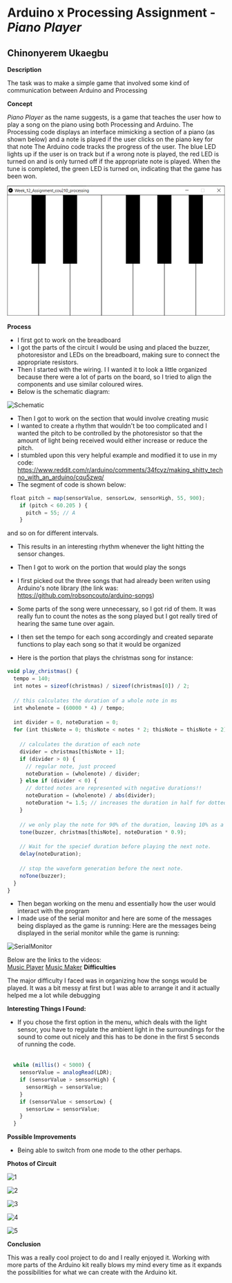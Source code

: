 # Arduino x Processing Assignment - *Piano Player*

## Chinonyerem Ukaegbu

**Description**

The task was to make a simple game that involved some kind of communication between Arduino and Processing

**Concept**

*Piano Player* as the name suggests, is a game that teaches the user how to play a song on the piano using both Processing and Arduino.
The Processing code displays an interface mimicking a section of a piano (as shown below) and a note is played if the user clicks on the piano key for that note 
The Arduino code tracks the progress of the user. The blue LED lights up if the user is on track but if a wrong note is played, the red LED is turned on and is only turned off if the appropriate note is played.
When the tune is completed, the green LED is turned on, indicating that the game has been won.

![Piano_Interface](images/Screenshot%20(405).jpg)

**Process**

+ I first got to work on the breadboard
+ I got the parts of the circuit I would be using and placed the buzzer, photoresistor and LEDs on the breadboard, making sure to connect the appropriate resistors.
+ Then I started with the wiring. I I wanted it to look a little organized because there were a lot of parts on the board, so I tried to align the components and use similar coloured wires.
+ Below is the schematic diagram:

![Schematic](images/Screenshot%20(366).jpeg)

+ Then I got to work on the section that would involve creating music
+ I wanted to create a rhythm that wouldn't be too complicated and I wanted the pitch to be controlled by the photoresistor so that the amount of light being received would either increase or reduce the pitch.
+ I stumbled upon this very helpful example and modified it to use in my code: https://www.reddit.com/r/arduino/comments/34fcyz/making_shitty_techno_with_an_arduino/cqu5zwq/
+ The segment of code is shown below:


```js
 float pitch = map(sensorValue, sensorLow, sensorHigh, 55, 900);
    if (pitch < 60.205 ) {
      pitch = 55; // A
    }
```
and so on for different intervals.

+ This results in an interesting rhythm whenever the light hitting the sensor changes.

+ Then I got to work on the portion that would play the songs
+ I first picked out the three songs that had already been writen using Arduino's note library (the link was: https://github.com/robsoncouto/arduino-songs)
+ Some parts of the song were unnecessary, so I got rid of them. It was really fun to count the notes as the song played but I got really tired of hearing the same tune over again.
+ I then set the tempo for each song accordingly and created separate functions to play each song so that it would be organized
+ Here is the portion that plays the christmas song for instance:

```js
void play_christmas() {
  tempo = 140;
  int notes = sizeof(christmas) / sizeof(christmas[0]) / 2;

  // this calculates the duration of a whole note in ms
  int wholenote = (60000 * 4) / tempo;

  int divider = 0, noteDuration = 0;
  for (int thisNote = 0; thisNote < notes * 2; thisNote = thisNote + 2) {

    // calculates the duration of each note
    divider = christmas[thisNote + 1];
    if (divider > 0) {
      // regular note, just proceed
      noteDuration = (wholenote) / divider;
    } else if (divider < 0) {
      // dotted notes are represented with negative durations!!
      noteDuration = (wholenote) / abs(divider);
      noteDuration *= 1.5; // increases the duration in half for dotted notes
    }

    // we only play the note for 90% of the duration, leaving 10% as a pause
    tone(buzzer, christmas[thisNote], noteDuration * 0.9);

    // Wait for the specief duration before playing the next note.
    delay(noteDuration);

    // stop the waveform generation before the next note.
    noTone(buzzer);
  }
}
```

+ Then began working on the menu and essentially how the user would interact with the program
+ I made use of the serial monitor and here are some of the messages being displayed as the game is running:
Here are the messages being displayed in the serial monitor while the game is running:

![SerialMonitor](images/Screenshot%20(372).png)

Below are the links to the videos:\
[Music Player](https://www.youtube.com/watch?v=_6ZXNNd_vmo)
[Music Maker](https://youtu.be/4T26GDzKUJk)
**Difficulties**

The major difficulty I faced was in organizing how the songs would be played. It was a bit messy at first but I was able to arrange it and it actually helped me a lot while debugging

**Interesting Things I Found:**

+ If you chose the first option in the menu, which deals with the light sensor, you have to regulate the ambient light in the surroundings for the sound to come out nicely and this has to be done in the first 5 seconds of running the code.

```js

  while (millis() < 5000) {
    sensorValue = analogRead(LDR);
    if (sensorValue > sensorHigh) {
      sensorHigh = sensorValue;
    }
    if (sensorValue < sensorLow) {
      sensorLow = sensorValue;
    }
  }

```

**Possible Improvements**

+ Being able to switch from one mode to the other perhaps.

**Photos of Circuit**

![1](images/Screenshot%20(367).jpg)

![2](images/Screenshot%20(368).jpg)

![3](images/Screenshot%20(369).jpg)

![4](images/Screenshot%20(370).jpg)

![5](images/Screenshot%20(371).jpg)

**Conclusion**

This was a really cool project to do and I really enjoyed it. Working with more parts of the Arduino kit really blows my mind every time as it expands the possibilities for what we can create with the Arduino kit.
